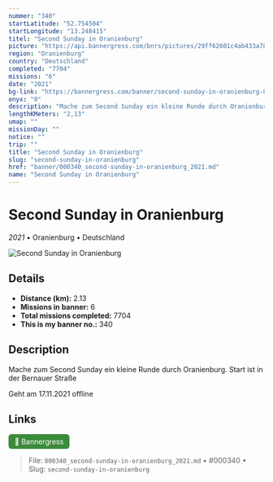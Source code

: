 ```yaml
---
nummer: "340"
startLatitude: "52.754504"
startLongitude: "13.248415"
titel: "Second Sunday in Oranienburg"
picture: "https://api.bannergress.com/bnrs/pictures/29ff62601c4ab433a787ca9887306763"
region: "Oranienburg"
country: "Deutschland"
completed: "7704"
missions: "6"
date: "2021"
bg-link: "https://bannergress.com/banner/second-sunday-in-oranienburg-8c7a"
onyx: "0"
description: "Mache zum Second Sunday ein kleine Runde durch Oranienburg. Start ist in der Bernauer Straße\n\nGeht am 17.11.2021 offline"
lengthKMeters: "2,13"
umap: ""
missionDay: ""
notice: ""
trip: ""
title: "Second Sunday in Oranienburg"
slug: "second-sunday-in-oranienburg"
href: "banner/000340_second-sunday-in-oranienburg_2021.md"
name: "Second Sunday in Oranienburg"
---
```

# Second Sunday in Oranienburg

*2021* • Oranienburg • Deutschland

![Second Sunday in Oranienburg](https://api.bannergress.com/bnrs/pictures/29ff62601c4ab433a787ca9887306763)



## Details
- **Distance (km):** 2.13
- **Missions in banner:** 6
- **Total missions completed:** 7704
- **This is my banner no.:** 340



## Description
Mache zum Second Sunday ein kleine Runde durch Oranienburg. Start ist in der Bernauer Straße

Geht am 17.11.2021 offline



## Links
<a href="https://bannergress.com/banner/second-sunday-in-oranienburg-8c7a" target="_blank" style="display:inline-block;margin-right:8px;padding:6px 12px;background:#3c8b3c;color:#fff;text-decoration:none;border-radius:6px;">🔗 Bannergress</a>



> File: `000340_second-sunday-in-oranienburg_2021.md`
> • #000340
> • Slug: `second-sunday-in-oranienburg`
